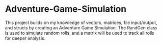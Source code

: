# Adventure-Game-Simulation
This project builds on my knowledge of vectors, matrices, file input/output, and structs by creating an Adventure Game Simulation. The RandGen class is used to simulate random rolls, and a matrix will be used to track all rolls for deeper analysis.
